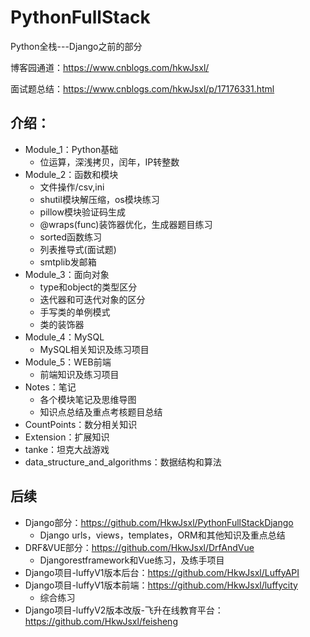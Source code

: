 # PythonFullStack

Python全栈---Django之前的部分

博客园通道：https://www.cnblogs.com/hkwJsxl/

面试题总结：https://www.cnblogs.com/hkwJsxl/p/17176331.html

## 介绍：

- Module_1：Python基础
  - 位运算，深浅拷贝，闰年，IP转整数
- Module_2：函数和模块
  - 文件操作/csv,ini
  - shutil模块解压缩，os模块练习
  - pillow模块验证码生成
  - @wraps(func)装饰器优化，生成器题目练习
  - sorted函数练习
  - 列表推导式(面试题)
  - smtplib发邮箱
- Module_3：面向对象
  - type和object的类型区分
  - 迭代器和可迭代对象的区分
  - 手写类的单例模式
  - 类的装饰器
- Module_4：MySQL
  - MySQL相关知识及练习项目
- Module_5：WEB前端
  - 前端知识及练习项目
- Notes：笔记
  - 各个模块笔记及思维导图
  - 知识点总结及重点考核题目总结
- CountPoints：数分相关知识
- Extension：扩展知识
- tanke：坦克大战游戏
- data_structure_and_algorithms：数据结构和算法

## 后续

- Django部分：https://github.com/HkwJsxl/PythonFullStackDjango
  - Django urls，views，templates，ORM和其他知识及重点总结
- DRF&VUE部分：https://github.com/HkwJsxl/DrfAndVue
  - Djangorestframework和Vue练习，及练手项目
- Django项目-luffyV1版本后台：https://github.com/HkwJsxl/LuffyAPI
- Django项目-luffyV1版本前端：https://github.com/HkwJsxl/luffycity
  - 综合练习
- Django项目-luffyV2版本改版-飞升在线教育平台：https://github.com/HkwJsxl/feisheng
